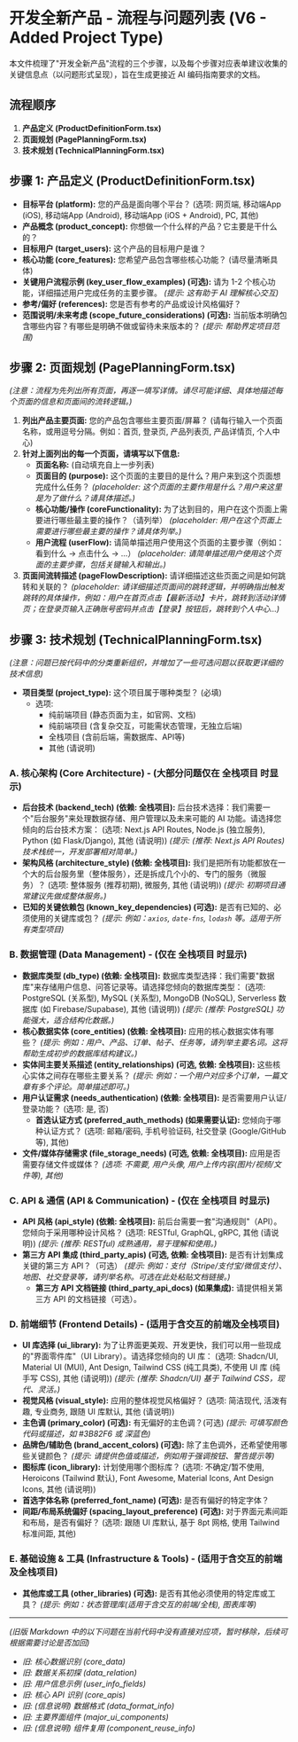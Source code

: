 # 开发全新产品 - 流程与问题列表 (V6 - Added Project Type)

本文件梳理了"开发全新产品"流程的三个步骤，以及每个步骤对应表单建议收集的关键信息点（以问题形式呈现），旨在生成更接近 AI 编码指南要求的文档。

## 流程顺序

1.  **产品定义 (ProductDefinitionForm.tsx)**
2.  **页面规划 (PagePlanningForm.tsx)**
3.  **技术规划 (TechnicalPlanningForm.tsx)**

## 步骤 1: 产品定义 (ProductDefinitionForm.tsx)

*   **目标平台 (platform):** 您的产品是面向哪个平台？ (选项: 网页端, 移动端App (iOS), 移动端App (Android), 移动端App (iOS + Android), PC, 其他)
*   **产品概念 (product_concept):** 你想做一个什么样的产品？它主要是干什么的？
*   **目标用户 (target_users):** 这个产品的目标用户是谁？
*   **核心功能 (core_features):** 您希望产品包含哪些核心功能？ (请尽量清晰具体)
*   **关键用户流程示例 (key_user_flow_examples) (可选):** 请为 1-2 个核心功能，详细描述用户完成任务的主要步骤。 *(提示: 这有助于 AI 理解核心交互)*
*   **参考/偏好 (references):** 您是否有参考的产品或设计风格偏好？
*   **范围说明/未来考虑 (scope_future_considerations) (可选):** 当前版本明确包含哪些内容？有哪些是明确不做或留待未来版本的？ *(提示: 帮助界定项目范围)*

## 步骤 2: 页面规划 (PagePlanningForm.tsx)

*(注意：流程为先列出所有页面，再逐一填写详情。请尽可能详细、具体地描述每个页面的信息和页面间的流转逻辑。)*

1.  **列出产品主要页面:** 您的产品包含哪些主要页面/屏幕？ (请每行输入一个页面名称，或用逗号分隔。例如：首页, 登录页, 产品列表页, 产品详情页, 个人中心)
2.  **针对上面列出的每一个页面，请填写以下信息:**
    *   **页面名称:** (自动填充自上一步列表)
    *   **页面目的 (purpose):** 这个页面的主要目的是什么？用户来到这个页面想完成什么任务？ *(placeholder: 这个页面的主要作用是什么？用户来这里是为了做什么？请具体描述。)*
    *   **核心功能/操作 (coreFunctionality):** 为了达到目的，用户在这个页面上需要进行哪些最主要的操作？（请列举） *(placeholder: 用户在这个页面上需要进行哪些最主要的操作？请具体列举。)*
    *   **用户流程 (userFlow):** 请简单描述用户使用这个页面的主要步骤（例如：看到什么 -> 点击什么 -> ...） *(placeholder: 请简单描述用户使用这个页面的主要步骤，包括关键输入和输出。)*
3.  **页面间流转描述 (pageFlowDescription):** 请详细描述这些页面之间是如何跳转和关联的？ *(placeholder: 请详细描述页面间的跳转逻辑，并明确指出触发跳转的具体操作，例如：用户在首页点击【最新活动】卡片，跳转到活动详情页；在登录页输入正确账号密码并点击【登录】按钮后，跳转到个人中心...)*

## 步骤 3: 技术规划 (TechnicalPlanningForm.tsx)

*(注意：问题已按代码中的分类重新组织，并增加了一些可选问题以获取更详细的技术信息)*

*   **项目类型 (project_type):** 这个项目属于哪种类型？ (必填)
    *   选项: 
        *   纯前端项目 (静态页面为主，如官网、文档)
        *   纯前端项目 (含复杂交互，可能需状态管理，无独立后端)
        *   全栈项目 (含前后端，需数据库、API等)
        *   其他 (请说明)

### A. 核心架构 (Core Architecture) - (大部分问题仅在 全栈项目 时显示)

*   **后台技术 (backend_tech) (依赖: 全栈项目):** 后台技术选择：我们需要一个"后台服务"来处理数据存储、用户管理以及未来可能的 AI 功能。请选择您倾向的后台技术方案： (选项: Next.js API Routes, Node.js (独立服务), Python (如 Flask/Django), 其他 (请说明)) *(提示: (推荐: Next.js API Routes) 技术栈统一，开发部署相对简单。)*
*   **架构风格 (architecture_style) (依赖: 全栈项目):** 我们是把所有功能都放在一个大的后台服务里（整体服务），还是拆成几个小的、专门的服务（微服务）？ (选项: 整体服务 (推荐初期), 微服务, 其他 (请说明)) *(提示: 初期项目通常建议先做成整体服务。)*
*   **已知的关键依赖包 (known_key_dependencies) (可选):** 是否有已知的、必须使用的关键库或包？ *(提示: 例如：`axios`, `date-fns`, `lodash` 等。适用于所有类型项目)*

### B. 数据管理 (Data Management) - (仅在 全栈项目 时显示)

*   **数据库类型 (db_type) (依赖: 全栈项目):** 数据库类型选择：我们需要"数据库"来存储用户信息、问答记录等。请选择您倾向的数据库类型： (选项: PostgreSQL (关系型), MySQL (关系型), MongoDB (NoSQL), Serverless 数据库 (如 Firebase/Supabase), 其他 (请说明)) *(提示: (推荐: PostgreSQL) 功能强大，适合结构化数据。)*
*   **核心数据实体 (core_entities) (依赖: 全栈项目):** 应用的核心数据实体有哪些？ *(提示: 例如：用户、产品、订单、帖子、任务等，请列举主要名词。这将帮助生成初步的数据库结构建议。)*
*   **实体间主要关系描述 (entity_relationships) (可选, 依赖: 全栈项目):** 这些核心实体之间存在哪些主要关系？ *(提示: 例如：一个用户对应多个订单，一篇文章有多个评论。简单描述即可。)*
*   **用户认证需求 (needs_authentication) (依赖: 全栈项目):** 是否需要用户认证/登录功能？ (选项: 是, 否)
    *   **首选认证方式 (preferred_auth_methods) (如果需要认证):** 您倾向于哪种认证方式？ (选项: 邮箱/密码, 手机号验证码, 社交登录 (Google/GitHub等), 其他)
*   **文件/媒体存储需求 (file_storage_needs) (可选, 依赖: 全栈项目):** 应用是否需要存储文件或媒体？ *(选项: 不需要, 用户头像, 用户上传内容(图片/视频/文件等), 其他)*

### C. API & 通信 (API & Communication) - (仅在 全栈项目 时显示)

*   **API 风格 (api_style) (依赖: 全栈项目):** 前后台需要一套"沟通规则"（API）。您倾向于采用哪种设计风格？ (选项: RESTful, GraphQL, gRPC, 其他 (请说明)) *(提示: (推荐: RESTful) 成熟通用，易于理解和使用。)*
*   **第三方 API 集成 (third_party_apis) (可选, 依赖: 全栈项目):** 是否有计划集成关键的第三方 API？（可选） *(提示: 例如：支付（Stripe/支付宝/微信支付）、地图、社交登录等，请列举名称。可选在此处粘贴文档链接。)*
    *   **第三方 API 文档链接 (third_party_api_docs) (如果集成):** 请提供相关第三方 API 的文档链接（可选）。

### D. 前端细节 (Frontend Details) - (适用于含交互的前端及全栈项目)

*   **UI 库选择 (ui_library):** 为了让界面更美观、开发更快，我们可以用一些现成的"界面零件库"（UI Library）。请选择您倾向的 UI 库： (选项: Shadcn/UI, Material UI (MUI), Ant Design, Tailwind CSS (纯工具类), 不使用 UI 库 (纯手写 CSS), 其他 (请说明)) *(提示: (推荐: Shadcn/UI) 基于 Tailwind CSS，现代、灵活。)*
*   **视觉风格 (visual_style):** 应用的整体视觉风格偏好？ (选项: 简洁现代, 活泼有趣, 专业商务, 跟随 UI 库默认, 其他 (请说明))
*   **主色调 (primary_color) (可选):** 有无偏好的主色调？(可选) *(提示: 可填写颜色代码或描述，如 #3B82F6 或 深蓝色)*
*   **品牌色/辅助色 (brand_accent_colors) (可选):** 除了主色调外，还希望使用哪些关键颜色？ *(提示: 请提供色值或描述，例如用于强调按钮、警告提示等)*
*   **图标库 (icon_library):** 计划使用哪个图标库？ (选项: 不确定/暂不使用, Heroicons (Tailwind 默认), Font Awesome, Material Icons, Ant Design Icons, 其他 (请说明))
*   **首选字体名称 (preferred_font_name) (可选):** 是否有偏好的特定字体？
*   **间距/布局系统偏好 (spacing_layout_preference) (可选):** 对于界面元素间距和布局，是否有偏好？ (选项: 跟随 UI 库默认, 基于 8pt 网格, 使用 Tailwind 标准间距, 其他)

### E. 基础设施 & 工具 (Infrastructure & Tools) - (适用于含交互的前端及全栈项目)

*   **其他库或工具 (other_libraries) (可选):** 是否有其他必须使用的特定库或工具？ *(提示: 例如：状态管理库(适用于含交互的前端/全栈), 图表库等)*

---

*(旧版 Markdown 中的以下问题在当前代码中没有直接对应项，暂时移除，后续可根据需要讨论是否加回)*
*   *旧: 核心数据识别 (core_data)*
*   *旧: 数据关系初探 (data_relation)*
*   *旧: 用户信息示例 (user_info_fields)*
*   *旧: 核心 API 识别 (core_apis)*
*   *旧: (信息说明) 数据格式 (data_format_info)*
*   *旧: 主要界面组件 (major_ui_components)*
*   *旧: (信息说明) 组件复用 (component_reuse_info)* 